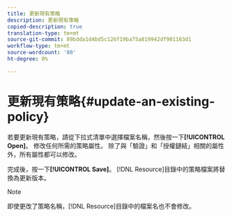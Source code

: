 ```yaml
---
title: 更新現有策略
description: 更新現有策略
copied-description: true
translation-type: tm+mt
source-git-commit: 89bdda1d4bd5c126f19ba75a819942df901183d1
workflow-type: tm+mt
source-wordcount: '80'
ht-degree: 0%

---
```



# 更新現有策略{#update-an-existing-policy}

若要更新現有策略，請從下拉式清單中選擇檔案名稱，然後按一下&#x200B;**[!UICONTROL Open]**。 修改任何所需的策略屬性。 除了與「驗證」和「授權鏈結」相關的屬性外，所有屬性都可以修改。

完成後，按一下&#x200B;**[!UICONTROL Save]**。 [!DNL Resource]目錄中的策略檔案將替換為更新版本。

>[!NOTE]
>
>即使更改了策略名稱，[!DNL Resource]目錄中的檔案名也不會修改。

